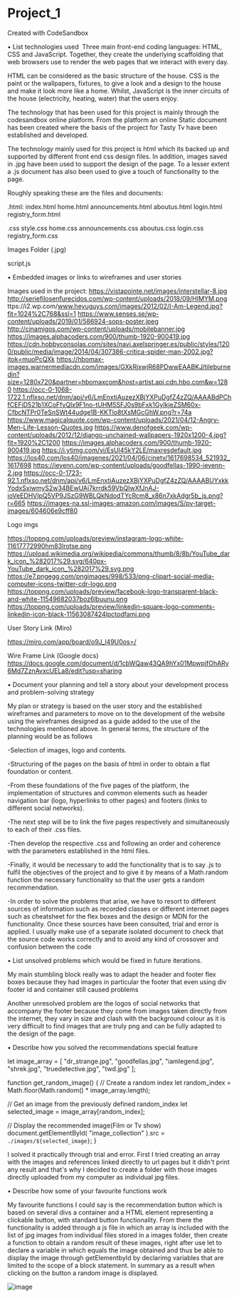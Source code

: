 # Project_1
Created with CodeSandbox

• List technologies used
 Three main front-end coding languages: HTML, CSS and JavaScript.
Together, they create the underlying scaffolding that web browsers use to render the web pages that we interact with every day. 

 HTML can be considered as the basic structure of the house. CSS is the paint or the wallpapers, fixtures, to give a look and a design to the house and make it look more like a home. Whilst, JavaScript is the inner circuits of the house (electricity, heating, water) that the users enjoy.

The technology that has been used for this project is mainly through the codesandbox online platform. From the platform an online Static document has been created where the basis of the project for Tasty Tv have been established and developed. 

The technology mainly used for this project is html  which its backed up and supported by different front end css design files. In addition, images saved in .jpg have been used to support the design of the page. To a lesser extent a .js document has also been used to give a touch of functionality to the page.


Roughly speaking these are the files and documents:



.html:
index.html
home.html
announcements.html
aboutus.html
login.html
registry_form.html

.css
style.css
home.css
announcements.css
aboutus.css
login.css
registry_form.css


Images Folder (.jpg)


script.js


• Embedded images or links to wireframes and user stories

Images used in the project:
https://vistapointe.net/images/interstellar-8.jpg
http://seriefilosenfurecidos.com/wp-content/uploads/2018/09/HIMYM.png
ttps://i2.wp.com/www.heyuguys.com/images/2012/02/I-Am-Legend.jpg?fit=1024%2C768&ssl=1
https://www.senses.se/wp-content/uploads/2019/01/586924-sops-poster.jpeg
http://cinamigos.com/wp-content/uploads/mobilebanner.jpg 
https://images.alphacoders.com/900/thumb-1920-900419.jpg
https://cdn.hobbyconsolas.com/sites/navi.axelspringer.es/public/styles/1200/public/media/image/2014/04/307386-critica-spider-man-2002.jpg?itok=muoPcQXk
https://hbomax-images.warnermediacdn.com/images/GXkRjxwjR68PDwwEAABKJ/tileburnedin?size=1280x720&partner=hbomaxcom&host=artist.api.cdn.hbo.com&w=1280
https://occ-0-1068-1722.1.nflxso.net/dnm/api/v6/LmEnxtiAuzezXBjYXPuDgfZ4zZQ/AAAABdPChfCEFiD521b1XCoFfvQlx9F1no-tUHM5SFJ0s9bFxk1GyIkjeZSM60x-CfbcNTPr0TeSnSWt44udge1B-KKTlo8tXsMGcGhW.png?r=74a
https://www.magicalquote.com/wp-content/uploads/2021/04/12-Angry-Men-Life-Lesson-Quotes.jpg
https://www.denofgeek.com/wp-content/uploads/2012/12/django-unchained-wallpapers-1920x1200-4.jpg?fit=1920%2C1200
https://images.alphacoders.com/900/thumb-1920-900419.jpg 
https://i.ytimg.com/vi/EsUl45kY2LE/maxresdefault.jpg
https://los40.com/los40/imagenes/2021/04/06/cinetv/1617698534_521932_1617698
https://ievenn.com/wp-content/uploads/goodfellas-1990-ievenn-2.jpg
https://occ-0-1723-92.1.nflxso.net/dnm/api/v6/LmEnxtiAuzezXBjYXPuDgfZ4zZQ/AAAABUYxkkYodxSxiwmyS2w34BEwUAj7krrdk59VbQIwXfJnAJ-ioVeEDHVIpQ5VP9JSzG9WBLQkNdodTYcRcm8_x86n7xkAdgr5b_js.png?r=665
https://images-na.ssl-images-amazon.com/images/S/pv-target-images/604606e9cff80


Logo imgs

https://toppng.com/uploads/preview/instagram-logo-white-11617772990hm83lrotse.png
https://upload.wikimedia.org/wikipedia/commons/thumb/8/8b/YouTube_dark_icon_%282017%29.svg/640px-YouTube_dark_icon_%282017%29.svg.png
https://e7.pngegg.com/pngimages/998/533/png-clipart-social-media-computer-icons-twitter-cdr-logo.png
https://toppng.com/uploads/preview/facebook-logo-transparent-black-and-white-11549682037boz6lbuunu.png
https://toppng.com/uploads/preview/linkedin-square-logo-comments-linkedin-icon-black-11563087424lpctodfamj.png


User Story Link (Miro)

https://miro.com/app/board/o9J_l49U0os=/



Wire Frame Link (Google docs)
https://docs.google.com/document/d/1cbWQaw43QA9hYx01MpwpjfOhARy6Md7ZznAvxcUELa8/edit?usp=sharing



 • Document your planning and tell a story about your development process and problem-solving strategy
 

My plan or strategy is based on the user story and the established wireframes and parameters to move on to the development of the website using the wireframes designed as a guide added to the use of the technologies mentioned above. In general terms, the structure of the planning would be as follows

-Selection of images, logo and contents.

-Structuring of the pages on the basis of html in order to obtain a flat foundation or content.

-From these foundations of the five pages of the platform, the implementation of structures and common elements such as header navigation bar (logo, hyperlinks to other pages) and footers (links to different social networks).

-The next step will be to link the five pages respectively and simultaneously to each of their .css files.

-Then develop the respective .css and following an order and coherence with the parameters established in the html files.

-Finally, it would be necessary to add the functionality that is to say .js to fulfil the objectives of the project and to give it by means of a Math.random function the necessary functionality so that the user gets a random recommendation.

-In order to solve the problems that arise, we have to resort to different sources of information such as recorded classes or different internet pages such as cheatsheet for the flex boxes and the design or MDN for the functionality. Once these sources have been consulted, trial and error is applied. I usually make use of a separate isolated document to check that the source code works correctly and to avoid any kind of crossover and confusion between the code


• List unsolved problems which would be fixed in future iterations. 


My main stumbling block really was to adapt the header and footer flex boxes because they had images in particular the footer that even using div footer id and container still caused problems


Another unresolved problem are the logos of social networks that accompany the footer because they come from images taken directly from the internet, they vary in size and clash with the background colour as it is very difficult to find images that are truly png and can be fully adapted to the design of the page.  




 • Describe how you solved the recommendations special feature



let image_array = [
  "dr_strange.jpg",
  "goodfellas.jpg",
  "iamlegend.jpg",
  "shrek.jpg",
  "truedetective.jpg",
  "twd.jpg"
];

function get_random_image() {
  // Create a random index
  let random_index = Math.floor(Math.random() * image_array.length);

  // Get an image from the previously defined random_index
  let selected_image = image_array[random_index];

  // Display the recommended image(Film or Tv show)
  document.getElementById(
    "image_collection"
  ).src = `./images/${selected_image}`;
}


I solved it practically through trial and error. First I tried creating an array with the images and references linked directly to url pages but it didn't print any result and that's why I decided to create a folder with those images directly uploaded from my computer as individual jpg files. 


 • Describe how some of your favourite functions work

My favourite functions I could say is the recommendation button which is based on several divs a container and a HTML element representing a clickable button, with standard button functionality. From there the functionality is added through a js file in which an array is included with the list of jpg images from individual files stored in a images folder, then create a function to obtain a random result of these images, right after use let to declare a variable in which equals the image obtained and thus be able to display the image through getElementbyId by declarimg variables that are limited to the scope of a block statement. In summary as a result when clicking on the button a random image is displayed.


![image](https://user-images.githubusercontent.com/86687463/129120486-e59a2e62-f952-4953-b20d-8438e143eb4d.png)
